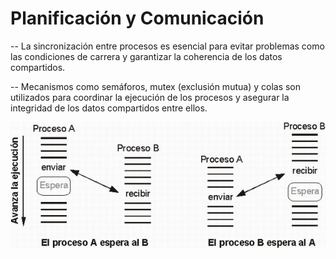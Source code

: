 # Planificación y Comunicación
-- La sincronización entre procesos es esencial para evitar problemas como las condiciones de carrera y garantizar la coherencia de los datos compartidos.

-- Mecanismos como semáforos, mutex (exclusión mutua) y colas son utilizados para coordinar la ejecución de los procesos y asegurar la integridad de los datos compartidos entre ellos.

<p align="center">
  <img src="imagenes/sincronizacion_y_comunicacion.jpg" alt="">
</p>
